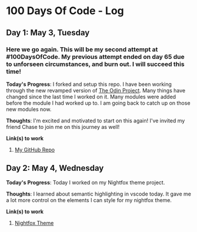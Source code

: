 # 100 Days Of Code - Log

## Day 1: May 3, Tuesday

### Here we go again. This will be my second attempt at #100DaysOfCode. My previous attempt ended on day 65 due to unforseen circumstances, and burn out. I will succeed this time!

**Today's Progress**: I forked and setup this repo. I have been working through the new revamped version of [The Odin Project](https://theodinproject.com). Many things have changed since the last time I worked on it. Many modules were added before the module I had worked up to. I am going back to catch up on those new modules now.

**Thoughts**: I'm excited and motivated to start on this again! I've invited my friend Chase to join me on this journey as well!

**Link(s) to work**

1. [My GitHub Repo](https://github.com/keifererikson/100-days-of-code)

## Day 2: May 4, Wednesday

**Today's Progress**: Today I worked on my Nightfox theme project.

**Thoughts**: I learned about semantic highlighting in vscode today. It gave me a lot more control on the elements I can style for my nightfox theme.

**Link(s) to work**

1. [Nightfox Theme](https://github.com/keifererikson/vscode-nightfox)
